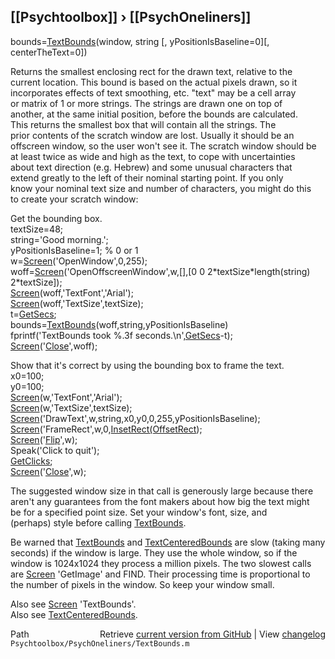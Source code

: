 ## [[Psychtoolbox]] &#8250; [[PsychOneliners]]

bounds=[TextBounds](TextBounds)(window, string [, yPositionIsBaseline=0][, centerTheText=0])  
  
Returns the smallest enclosing rect for the drawn text, relative to the  
current location. This bound is based on the actual pixels drawn, so it  
incorporates effects of text smoothing, etc. "text" may be a cell array  
or matrix of 1 or more strings. The strings are drawn one on top of  
another, at the same initial position, before the bounds are calculated.  
This returns the smallest box that will contain all the strings. The  
prior contents of the scratch window are lost. Usually it should be an  
offscreen window, so the user won't see it. The scratch window should be  
at least twice as wide and high as the text, to cope with uncertainties  
about text direction (e.g. Hebrew) and some unusual characters that  
extend greatly to the left of their nominal starting point. If you only  
know your nominal text size and number of characters, you might do this  
to create your scratch window:  
  
Get the bounding box.  
textSize=48;  
string='Good morning.';  
yPositionIsBaseline=1; % 0 or 1  
w=[Screen](Screen)('OpenWindow',0,255);  
woff=[Screen](Screen)('OpenOffscreenWindow',w,[],[0 0 2\*textSize\*length(string) 2\*textSize]);  
[Screen](Screen)(woff,'TextFont','Arial');  
[Screen](Screen)(woff,'TextSize',textSize);  
t=[GetSecs](GetSecs);  
bounds=[TextBounds](TextBounds)(woff,string,yPositionIsBaseline)  
fprintf('TextBounds took %.3f seconds.\n',[GetSecs](GetSecs)-t);  
[Screen](Screen)('[Close](Close)',woff);  
  
Show that it's correct by using the bounding box to frame the text.  
x0=100;  
y0=100;  
[Screen](Screen)(w,'TextFont','Arial');  
[Screen](Screen)(w,'TextSize',textSize);  
[Screen](Screen)('DrawText',w,string,x0,y0,0,255,yPositionIsBaseline);  
[Screen](Screen)('FrameRect',w,0,[InsetRect](InsetRect)[(OffsetRect]((OffsetRect)(bounds,x0,y0),-1,-1));  
[Screen](Screen)('[Flip](Flip)',w);  
Speak('Click to quit');  
[GetClicks](GetClicks);  
[Screen](Screen)('[Close](Close)',w);  
  
The suggested window size in that call is generously large because there  
aren't any guarantees from the font makers about how big the text might  
be for a specified point size. Set your window's font, size, and  
(perhaps) style before calling [TextBounds](TextBounds).  
  
Be warned that [TextBounds](TextBounds) and [TextCenteredBounds](TextCenteredBounds) are slow (taking many  
seconds) if the window is large. They use the whole window, so if the  
window is 1024x1024 they process a million pixels. The two slowest calls  
are [Screen](Screen) 'GetImage' and FIND. Their processing time is proportional to  
the number of pixels in the window. So keep your window small.  
  
Also see [Screen](Screen) 'TextBounds'.  
Also see [TextCenteredBounds](TextCenteredBounds).  




<div class="code_header" style="text-align:right;">
  <span style="float:left;">Path&nbsp;&nbsp;</span> <span class="counter">Retrieve <a href=
  "https://raw.github.com/Psychtoolbox-3/Psychtoolbox-3/beta/Psychtoolbox/PsychOneliners/TextBounds.m">current version from GitHub</a> | View <a href=
  "https://github.com/Psychtoolbox-3/Psychtoolbox-3/commits/beta/Psychtoolbox/PsychOneliners/TextBounds.m">changelog</a></span>
</div>
<div class="code">
  <code>Psychtoolbox/PsychOneliners/TextBounds.m</code>
</div>

